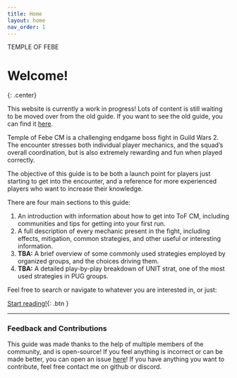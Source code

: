 ```yaml
---
title: Home
layout: home
nav_order: 1
---
```


<div class="intro">
    TEMPLE OF FEBE
</div>

# Welcome!
{: .center}

This website is currently a work in progress! Lots of content is still waiting to be moved over from the old guide.
If you want to see the old guide, you can find it [here](https://templeoffebe.tiiny.site/).

Temple of Febe CM is a challenging endgame boss fight in Guild Wars 2. The encounter stresses both individual player mechanics, and the squad’s overall coordination, but is also extremely rewarding and fun when played correctly.

The objective of this guide is to be both a launch point for players just starting to get into the encounter, and a reference for more experienced players who want to increase their knowledge.

There are four main sections to this guide:

1. An introduction with information about how to get into ToF CM, including communities and tips for getting into your first run.
2. A full description of every mechanic present in the fight, including effects, mitigation, common strategies, and other useful or interesting information.
3. **TBA:** A brief overview of some commonly used strategies employed by organized groups, and the choices driving them.
4. **TBA:** A detailed play-by-play breakdown of UNIT strat, one of the most used strategies in PUG groups.

Feel free to search or navigate to whatever you are interested in, or just:

[Start reading!](introduction/getting-started.html){: .btn }

---

### Feedback and Contributions

This guide was made thanks to the help of multiple members of the community, and is open-source! If you feel anything is incorrect or can be made better, you can open an issue [here](https://github.com/SilverHalf/temple-of-febe/issues)! If you have anything you want to contribute, feel free contact me on github or discord.
